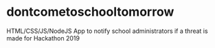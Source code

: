 # dontcometoschooltomorrow
HTML/CSS/JS/NodeJS App to notify school administrators if a threat is made 
for Hackathon 2019
